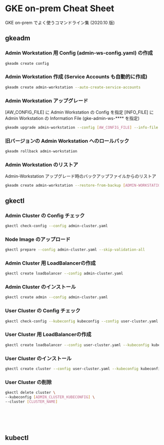 # GKE on-prem Cheat Sheet
GKE on-prem でよく使うコマンドライン集 (2020.10 版)

## gkeadm

### Admin Workstation 用 Config (admin-ws-config.yaml) の作成

```bash
gkeadm create config
```

### Admin Workstation 作成 (Service Accounts も自動的に作成)

```bash
gkeadm create admin-workstation --auto-create-service-accounts
```

### Admin Workstation アップグレード
[AW_CONFIG_FILE] に Admin Workstation の Config を指定 
[INFO_FILE] にAdmin Workstation の Information File (gke-admin-ws-**** を指定)
```bash
gkeadm upgrade admin-workstation --config [AW_CONFIG_FILE] --info-file [INFO_FILE]
```

### 旧バージョンの Admin Workstation へのロールバック

```bash
gkeadm rollback admin-workstation
```

### Admin Workstation のリストア
Admin-Workstation アップグレード時のバックアップファイルからのリストア
```bash
gkeadm create admin-workstation --restore-from-backup [ADMIN-WORKSTATION-NAME]-backup.tar.gz
```

## gkectl

### Admin Cluster の Config チェック

```bash
gkectl check-config --config admin-cluster.yaml
```

### Node Image のアップロード

```bash
gkectl prepare --config admin-cluster.yaml --skip-validation-all
```

### Admin Cluster 用 LoadBalancerの作成

```bash
gkectl create loadbalancer --config admin-cluster.yaml
```

### Admin Cluster のインストール

```bash
gkectl create admin --config admin-cluster.yaml
```

### User Cluster の Config チェック

```bash
gkectl check-config --kubeconfig kubeconfig --config user-cluster.yaml 
```

### User Cluster 用 LoadBalancerの作成

```bash
gkectl create loadbalancer --config user-cluster.yaml --kubeconfig kubeconfig
```

### User Cluster のインストール

```bash
gkectl create cluster --config user-cluster.yaml --kubeconfig kubeconfig
```

### User Cluster の削除

```bash
gkectl delete cluster \
--kubeconfig [ADMIN_CLUSTER_KUBECONFIG] \
--cluster [CLUSTER_NAME]
```

### 

```bash

```

### 

```bash

```

### 

```bash

```

## kubectl


